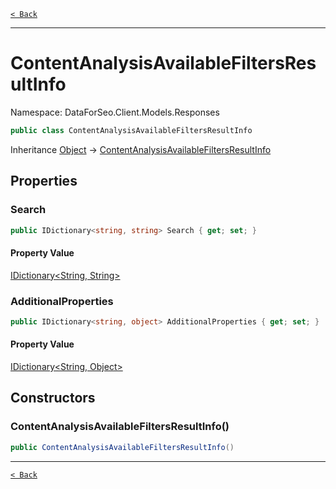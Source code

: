 [`< Back`](./)

---

# ContentAnalysisAvailableFiltersResultInfo

Namespace: DataForSeo.Client.Models.Responses

```csharp
public class ContentAnalysisAvailableFiltersResultInfo
```

Inheritance [Object](https://docs.microsoft.com/en-us/dotnet/api/system.object) → [ContentAnalysisAvailableFiltersResultInfo](./dataforseo.client.models.responses.contentanalysisavailablefiltersresultinfo)

## Properties

### **Search**

```csharp
public IDictionary<string, string> Search { get; set; }
```

#### Property Value

[IDictionary&lt;String, String&gt;](https://docs.microsoft.com/en-us/dotnet/api/system.collections.generic.idictionary-2)<br>

### **AdditionalProperties**

```csharp
public IDictionary<string, object> AdditionalProperties { get; set; }
```

#### Property Value

[IDictionary&lt;String, Object&gt;](https://docs.microsoft.com/en-us/dotnet/api/system.collections.generic.idictionary-2)<br>

## Constructors

### **ContentAnalysisAvailableFiltersResultInfo()**

```csharp
public ContentAnalysisAvailableFiltersResultInfo()
```

---

[`< Back`](./)

